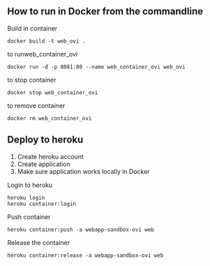 ﻿## How to run in Docker from the commandline

Build in container
```
docker build -t web_ovi .
```

to runweb_container_ovi

```
docker run -d -p 8081:80 --name web_container_ovi web_ovi
```

to stop container
```
docker stop web_container_ovi
```

to remove container
```
docker rm web_container_ovi
```

## Deploy to heroku

1. Create heroku account
2. Create application
3. Make sure application works locally in Docker


Login to heroku
```
heroku login
heroku container:login
```

Push container
```
heroku container:push -a webapp-sandbox-ovi web
```

Release the container
```
heroku container:release -a webapp-sandbox-ovi web
```